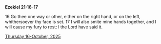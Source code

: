 **Ezekiel 21:16-17**

16 Go thee one way or other, either on the right hand, or on the left, whithersoever thy face is set. 17 I will also smite mine hands together, and I will cause my fury to rest: I the Lord have said it.

[Thursday 16-October, 2025](https://getbible.life/kjv/Ezekiel/21/16-17)
